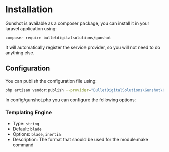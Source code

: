 
# Installation


Gunshot is available as a composer package, you can install it in your laravel application using:

```bash
composer require bulletdigitalsolutions/gunshot
```

It will automatically register the service provider, so you will not need to do anything else.


## Configuration

You can publish the configuration file using:

```bash
php artisan vendor:publish --provider="BulletDigitalSolutions\Gunshot\GunshotServiceProvider"
```

In config/gunshot.php you can configure the following options:

### Templating Engine

- Type: `string`
- Default: `blade`
- Options: `blade`, `inertia`
- Description: The format that should be used for the module:make command
